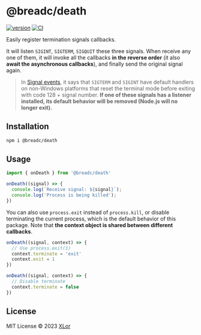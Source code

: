 # @breadc/death

[![version](https://img.shields.io/npm/v/@breadc/death&label=@breadc/death)](https://www.npmjs.com/package/@breadc/death) [![CI](https://github.com/yjl9903/Breadc/actions/workflows/ci.yml/badge.svg)](https://github.com/yjl9903/Breadc/actions/workflows/ci.yml)

Easily register termination signals callbacks.

It will listen `SIGINT`, `SIGTERM`, `SIGQUIT` these three signals. When receive any one of them, it will invoke all the callbacks **in the reverse order** (it also **await the asynchronous callbacks**), and finally send the original signal again.

> In [Signal events](https://nodejs.org/dist/latest-v20.x/docs/api/process.html#signal-events), it says that `SIGTERM` and `SIGINT` have default handlers on non-Windows platforms that reset the terminal mode before exiting with code 128 + signal number. **If one of these signals has a listener installed, its default behavior will be removed (Node.js will no longer exit).**

## Installation

```bash
npm i @breadc/death
```

## Usage

```ts
import { onDeath } from '@breadc/death'

onDeath((signal) => {
  console.log(`Receive signal: ${signal}`);
  console.log('Process is being killed');
})
```

You can also use `process.exit` instead of `process.kill`, or disable terminating the current process, which is the default behavior of this package. Note that **the context object is shared between different callbacks**.

```ts
onDeath((signal, context) => {
  // Use process.exit(1)
  context.terminate = 'exit'
  context.exit = 1
})
```

```ts
onDeath((signal, context) => {
  // Disable terminate
  context.terminate = false
})
```

## License

MIT License © 2023 [XLor](https://github.com/yjl9903)

